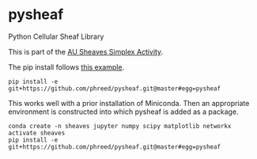 # pysheaf
Python Cellular Sheaf Library

This is part of the [AU Sheaves Simplex Activity](http://www.american.edu/cas/darpasheaves/).

The pip install follows [this example](https://pip.pypa.io/en/latest/reference/pip_install.html#git).

    pip install -e git+https://github.com/phreed/pysheaf.git@master#egg=pysheaf

This works well with a prior installation of Miniconda.
Then an appropriate environment is constructed into which pysheaf is added as a package.

    conda create -n sheaves jupyter numpy scipy matplotlib networkx
    activate sheaves
    pip install -e git+https://github.com/phreed/pysheaf.git@master#egg=pysheaf

